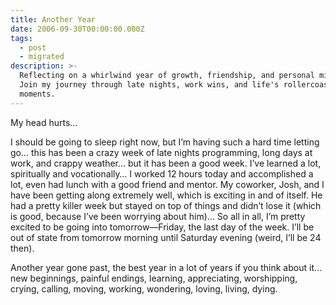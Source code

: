```yaml
---
title: Another Year
date: 2006-09-30T00:00:00.000Z
tags:
  - post
  - migrated
description: >-
  Reflecting on a whirlwind year of growth, friendship, and personal milestones.
  Join my journey through late nights, work wins, and life's rollercoaster
  moments.
---
```


My head hurts…

I should be going to sleep right now, but I’m having such a hard time letting go… this has been a crazy week of late nights programming, long days at work, and crappy weather… but it has been a good week. I’ve learned a lot, spiritually and vocationally… I worked 12 hours today and accomplished a lot, even had lunch with a good friend and mentor. My coworker, Josh, and I have been getting along extremely well, which is exciting in and of itself. He had a pretty killer week but stayed on top of things and didn’t lose it (which is good, because I’ve been worrying about him)… So all in all, I’m pretty excited to be going into tomorrow—Friday, the last day of the week. I’ll be out of state from tomorrow morning until Saturday evening (weird, I’ll be 24 then).

Another year gone past, the best year in a lot of years if you think about it… new beginnings, painful endings, learning, appreciating, worshipping, crying, calling, moving, working, wondering, loving, living, dying.
